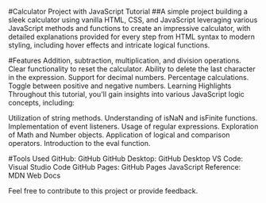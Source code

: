 #Calculator Project with JavaScript Tutorial
##A simple project building a sleek calculator using vanilla HTML, CSS, and JavaScript leveraging various JavaScript methods and functions to create an impressive calculator, with detailed explanations provided for every step from HTML syntax to modern styling, including hover effects and intricate logical functions.

#Features
Addition, subtraction, multiplication, and division operations.
Clear functionality to reset the calculator.
Ability to delete the last character in the expression.
Support for decimal numbers.
Percentage calculations.
Toggle between positive and negative numbers.
Learning Highlights
Throughout this tutorial, you'll gain insights into various JavaScript logic concepts, including:

Utilization of string methods.
Understanding of isNaN and isFinite functions.
Implementation of event listeners.
Usage of regular expressions.
Exploration of Math and Number objects.
Application of logical and comparison operators.
Introduction to the eval function.

#Tools Used
GitHub: GitHub
GitHub Desktop: GitHub Desktop
VS Code: Visual Studio Code
GitHub Pages: GitHub Pages
JavaScript Reference: MDN Web Docs

Feel free to contribute to this project or provide feedback.
